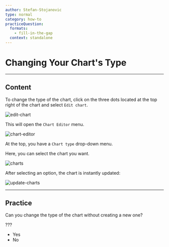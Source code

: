 ```yaml
---
author: Stefan-Stojanovic
type: normal
category: how-to
practiceQuestion:
  formats:
    - fill-in-the-gap
  context: standalone
---
```


# Changing Your Chart's Type
 

---

## Content

To change the type of the chart, click on the three dots located at the top right of the chart and select `Edit chart`.

![edit-chart](https://img.enkipro.com/63a889f411f5b8763bdaf2b80b8d9f5a.png)

This will open the `Chart Editor` menu.

![chart-editor](https://img.enkipro.com/306efac73fb263756710861c31a655e1.png)

At the top, you have a `Chart type` drop-down menu.

Here, you can select the chart you want.

![charts](https://img.enkipro.com/39a2fa3687c64a35f737d3c650297a6d.gif)

After selecting an option, the chart is instantly updated:

![update-charts](https://img.enkipro.com/d4c85e725ef4e7d49b0309cae383fe37.gif)


---

## Practice

Can you change the type of the chart without creating a new one?

???

- Yes
- No
